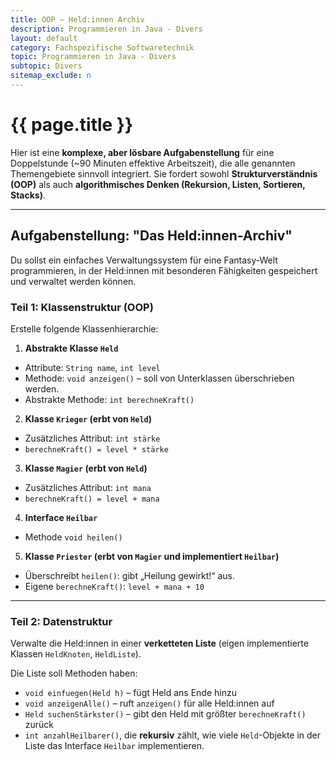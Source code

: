 ```yaml
---
title: OOP – Held:innen Archiv
description: Programmieren in Java - Divers
layout: default
category: Fachspezifische Softwaretechnik
topic: Programmieren in Java - Divers
subtopic: Divers
sitemap_exclude: n
---
```


# {{ page.title }}

Hier ist eine **komplexe, aber lösbare Aufgabenstellung** für eine Doppelstunde (\~90 Minuten effektive Arbeitszeit), die alle genannten Themengebiete sinnvoll integriert. Sie fordert sowohl **Strukturverständnis (OOP)** als auch **algorithmisches Denken (Rekursion, Listen, Sortieren, Stacks)**.

---

## **Aufgabenstellung: "Das Held\:innen-Archiv"**

Du sollst ein einfaches Verwaltungssystem für eine Fantasy-Welt programmieren, in der Held\:innen mit besonderen Fähigkeiten gespeichert und verwaltet werden können.

### Teil 1: Klassenstruktur (OOP)

Erstelle folgende Klassenhierarchie:

1. **Abstrakte Klasse `Held`**

  * Attribute: `String name`, `int level`
  * Methode: `void anzeigen()` – soll von Unterklassen überschrieben werden.
  * Abstrakte Methode: `int berechneKraft()`

2. **Klasse `Krieger` (erbt von `Held`)**

  * Zusätzliches Attribut: `int stärke`
  * `berechneKraft() = level * stärke`

3. **Klasse `Magier` (erbt von `Held`)**

  * Zusätzliches Attribut: `int mana`
  * `berechneKraft() = level + mana`

4. **Interface `Heilbar`**

  * Methode `void heilen()`

5. **Klasse `Priester` (erbt von `Magier` und implementiert `Heilbar`)**

  * Überschreibt `heilen()`: gibt „Heilung gewirkt!“ aus.
  * Eigene `berechneKraft()`: `level + mana + 10`

---

### Teil 2: Datenstruktur

Verwalte die Held\:innen in einer **verketteten Liste** (eigen implementierte Klassen `HeldKnoten`, `HeldListe`).

Die Liste soll Methoden haben:

  * `void einfuegen(Held h)` – fügt Held ans Ende hinzu
  * `void anzeigenAlle()` – ruft `anzeigen()` für alle Held\:innen auf
  * `Held suchenStärkster()` – gibt den Held mit größter `berechneKraft()` zurück
  * `int anzahlHeilbarer()`, die **rekursiv** zählt, wie viele `Held`-Objekte in der Liste das Interface `Heilbar` implementieren.